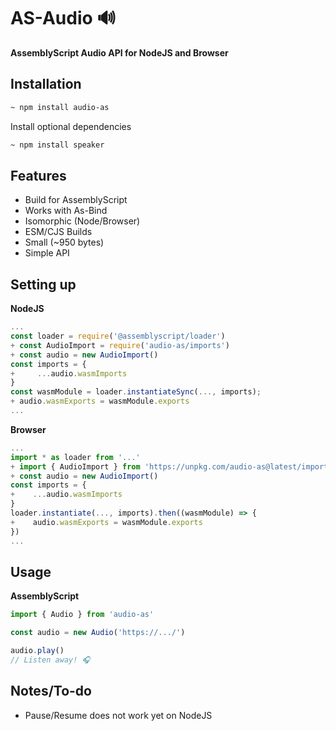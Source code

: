 # AS-Audio 🔊
**AssemblyScript Audio API for NodeJS and Browser**

## Installation

```bash
~ npm install audio-as
```
Install optional dependencies
```bash
~ npm install speaker
```

## Features
- Build for AssemblyScript
- Works with As-Bind
- Isomorphic (Node/Browser)
- ESM/CJS Builds
- Small (~950 bytes)
- Simple API

## Setting up

**NodeJS**

```js
...
const loader = require('@assemblyscript/loader')
+ const AudioImport = require('audio-as/imports')
+ const audio = new AudioImport()
const imports = {
+     ...audio.wasmImports
}
const wasmModule = loader.instantiateSync(..., imports);
+ audio.wasmExports = wasmModule.exports
...
```

**Browser**

```js
...
import * as loader from '...'
+ import { AudioImport } from 'https://unpkg.com/audio-as@latest/imports.esm.js'
+ const audio = new AudioImport()
const imports = {
+    ...audio.wasmImports
}
loader.instantiate(..., imports).then((wasmModule) => {
+    audio.wasmExports = wasmModule.exports
})
...
```

## Usage

**AssemblyScript**
```js
import { Audio } from 'audio-as'

const audio = new Audio('https://.../')

audio.play()
// Listen away! 🎧
```

## Notes/To-do
- Pause/Resume does not work yet on NodeJS